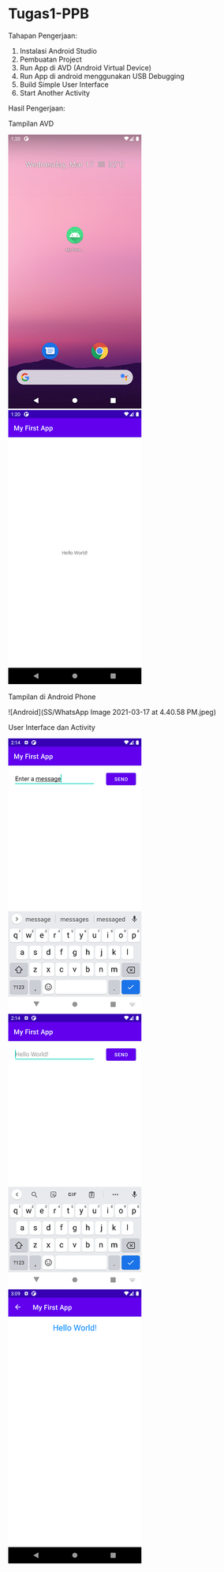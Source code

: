 # Tugas1-PPB

Tahapan Pengerjaan:

1. Instalasi Android Studio
2. Pembuatan Project
3. Run App di AVD (Android Virtual Device)
4. Run App di android menggunakan USB Debugging
5. Build Simple User Interface
6. Start Another Activity

Hasil Pengerjaan:

Tampilan AVD

![Tampilan AVD](SS/Screenshot_1615962001.png) ![Hello World!](SS/Screenshot_1615962008.png)

Tampilan di Android Phone

![Android](SS/WhatsApp Image 2021-03-17 at 4.40.58 PM.jpeg)

User Interface dan Activity

![Simple UI](SS/Screenshot_1615965278.png) ![Attributes](SS/Screenshot_1615965286.png) 
![Activity](SS/Screenshot_1615968545.png)
